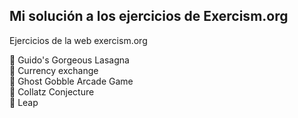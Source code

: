 ## Mi solución a los ejercicios de Exercism.org
Ejercicios de la web exercism.org

:large_orange_diamond: Guido's Gorgeous Lasagna   
:large_orange_diamond: Currency exchange   
:large_orange_diamond: Ghost Gobble Arcade Game  
:large_orange_diamond: Collatz Conjecture    
:large_orange_diamond: Leap
